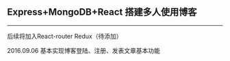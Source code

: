 ## Express+MongoDB+React 搭建多人使用博客 ##


----------

后续将加入React-router Redux（待添加）

2016.09.06 基本实现博客登陆、注册、发表文章基本功能
